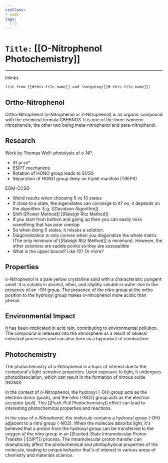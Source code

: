 ```yaml
---
cssClass:
- wide
tags:
  - 🧪
---
```


# `Title:` [[O-Nitrophenol Photochemistry]]
--- 
Inlinks
```dataview 
list from [[#this.file.name]] and !outgoing([[# this.file.name]]) 
```


## Ortho-Nitrophenol

Ortho-Nitrophenol (o-Nitrophenol or 2-Nitrophenol) is an organic compound with the chemical formula C6H5NO3. It is one of the three isomeric nitrophenols, the other two being meta-nitrophenol and para-nitrophenol.

## Research
Work by Thomas Wolf: photolysis of o-NP, 
- S1 pi-pi*
- ESIPT mechanims
- Rotation of HONO group leads to S1/S0
- Separation of HONO group likely on triplet manifold (TREPS) 

EOM-CCSD 
- Weird results when choosing 5 vs 10 states 
- if close to a state, the eigenstates can converge to it? no, it depends on the algorithm. E.g. [[Davidson Algorithm]]
- Shift  [[Power Method]] [[Raleigh Ritz Method]]
- If you start from bottom and going up then you can easily miss something that has poor overlap 
- So when doing 5 states, it misses a solution.
- Diagonalization is only convex when you diagonalize the whole matrix (The only minimum of [[Raleigh Ritz Method]] is minimum). However, the other solutions are saddle points so they are susceptible 
- What is the upper bound? Like 10? Or more?



## Properties

o-Nitrophenol is a pale yellow crystalline solid with a characteristic pungent smell. It is soluble in alcohol, ether, and slightly soluble in water due to the presence of an -OH group. The presence of the nitro group at the ortho position to the hydroxyl group makes o-nitrophenol more acidic than phenol.

## Environmental Impact

It has been implicated in acid rain, contributing to environmental pollution. The compound is released into the atmosphere as a result of several industrial processes and can also form as a byproduct of combustion.

## Photochemistry

The photochemistry of o-Nitrophenol is a topic of interest due to the compound's light-sensitive properties. Upon exposure to light, it undergoes photodissociation, which can result in the formation of nitrous oxide (HONO)

In the context of o-Nitrophenol, the hydroxyl (-OH) group acts as the electron donor (push), and the nitro (-NO2) group acts as the electron acceptor (pull). This [[Push-Pull Photochemistry]] effect can lead to interesting photochemical properties and reactions.

In the case of o-Nitrophenol, the molecule contains a hydroxyl group (-OH) adjacent to a nitro group (-NO2). When the molecule absorbs light, it's believed that a proton from the hydroxyl group can be transferred to the oxygen of the nitro group in an [[Excited-State Intramolecular Proton Transfer | ESIPT]] process. The intramolecular proton transfer can dramatically affect the photochemical and photophysical properties of the molecule, leading to unique behavior that's of interest in various areas of chemistry and materials science.

